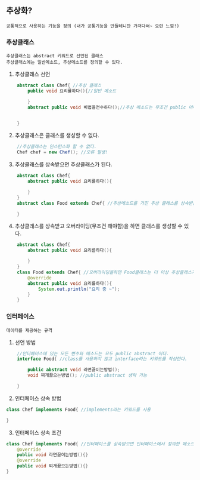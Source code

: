 ## 추상화?

    공통적으로 사용하는 기능을 정의 (내가 공통기능을 만들테니깐 가져다써~ 요런 느낌!)

### 추상클래스

    추상클래스는 abstract 키워드로 선언된 클래스
    추상클래스에는 일반메소드, 추상메소드를 정의할 수 있다.

1. 추상클래스 선언

```java
    abstract class Chef{ //추상 클래스
        public void 요리를하다(){//일반 메소드

        }
        abstract public void 비법을전수하다();//추상 메소드는 무조건 public 이어야 한다.


    }
```

2. 추상클래스은 클래스를 생성할 수 없다.

```java
    //추상클래스는 인스턴스화 할 수 없다.
    Chef chef = new Chef(); //오류 발생!
```

3. 추상클래스를 상속받으면 추상클래스가 된다.

```java
    abstract class Chef{
        abstract public void 요리를하다(){

        }
    }
    abstract class Food extends Chef{ //추상메소드를 가진 추상 클래스를 상속받는 서브 클래스는 자동으로 추상 클래스가 된다.

    }
```

4. 추상클래스를 상속받고 오버라이딩(무조건 해야함)을 하면 클래스를 생성할 수 있다.

```java
    abstract class Chef{
        abstract public void 요리를하다(){

        }
    }
    class Food extends Chef{ //오버라이딩을하면 Food클래스는 더 이상 추상클래스가 아니다.
        @override
        abstract public void 요리를하다(){
            System.out.println("요리 중 ~");
        }
    }
```

### 인터페이스

    데이터를 제공하는 규격

1. 선언 방법

```java
    //인터페이스에 있는 모든 변수와 메소드는 모두 public abstract 이다.
    interface Food{ //class를 사용하지 않고 interface라는 키워드를 작성한다.

        public abstract void 라면끓이는방법();
        void 찌개끓으는방법(); //public abstract 생략 가능

    }
```

2. 인터페이스 상속 방법

```java
class Chef implements Food{ //implements라는 키워드를 사용

}
```

3. 인터페이스 상속 조건

```java
class Chef implements Food{ //인터페이스를 상속받으면 인터페이스에서 정의한 메소드를 무조건 오버라이드 해야함.
    @override
    public void 라면끓이는방법(){}
    @override
    public void 찌개끓으는방법(){}
}
```
